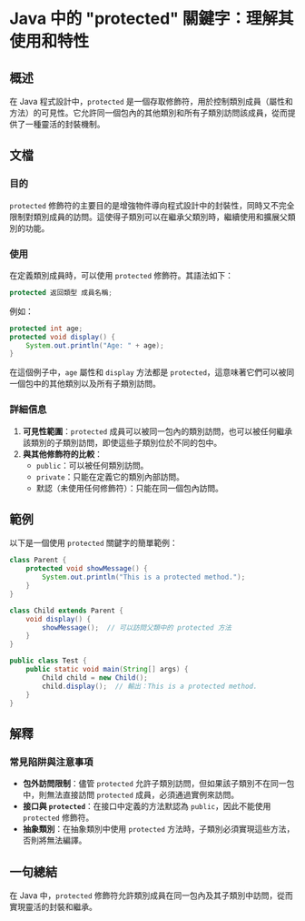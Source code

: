 <!--
Meta Description: # Java 中的 "protected" 關鍵字：理解其使用和特性 ## 概述 在 Java 程式設計中，`protected` 是一個存取修飾符，用於控制類別成員（屬性和方法）的可見性。它允許同一個包內的其他類別和所有子類別訪問該成員，從而提供了一種靈活的封裝機制。 ## 文檔 ### 目的 `...
Meta Keywords: protected, java, child, age, void
-->

# Java 中的 "protected" 關鍵字：理解其使用和特性

## 概述
在 Java 程式設計中，`protected` 是一個存取修飾符，用於控制類別成員（屬性和方法）的可見性。它允許同一個包內的其他類別和所有子類別訪問該成員，從而提供了一種靈活的封裝機制。

## 文檔
### 目的
`protected` 修飾符的主要目的是增強物件導向程式設計中的封裝性，同時又不完全限制對類別成員的訪問。這使得子類別可以在繼承父類別時，繼續使用和擴展父類別的功能。

### 使用
在定義類別成員時，可以使用 `protected` 修飾符。其語法如下：
```java
protected 返回類型 成員名稱;
```
例如：
```java
protected int age;
protected void display() {
    System.out.println("Age: " + age);
}
```
在這個例子中，`age` 屬性和 `display` 方法都是 `protected`，這意味著它們可以被同一個包中的其他類別以及所有子類別訪問。

### 詳細信息
1. **可見性範圍**：`protected` 成員可以被同一包內的類別訪問，也可以被任何繼承該類別的子類別訪問，即使這些子類別位於不同的包中。
2. **與其他修飾符的比較**：
   - `public`：可以被任何類別訪問。
   - `private`：只能在定義它的類別內部訪問。
   - 默認（未使用任何修飾符）：只能在同一個包內訪問。

## 範例
以下是一個使用 `protected` 關鍵字的簡單範例：

```java
class Parent {
    protected void showMessage() {
        System.out.println("This is a protected method.");
    }
}

class Child extends Parent {
    void display() {
        showMessage();  // 可以訪問父類中的 protected 方法
    }
}

public class Test {
    public static void main(String[] args) {
        Child child = new Child();
        child.display();  // 輸出：This is a protected method.
    }
}
```

## 解釋
### 常見陷阱與注意事項
- **包外訪問限制**：儘管 `protected` 允許子類別訪問，但如果該子類別不在同一包中，則無法直接訪問 `protected` 成員，必須通過實例來訪問。
- **接口與 `protected`**：在接口中定義的方法默認為 `public`，因此不能使用 `protected` 修飾符。
- **抽象類別**：在抽象類別中使用 `protected` 方法時，子類別必須實現這些方法，否則將無法編譯。

## 一句總結
在 Java 中，`protected` 修飾符允許類別成員在同一包內及其子類別中訪問，從而實現靈活的封裝和繼承。